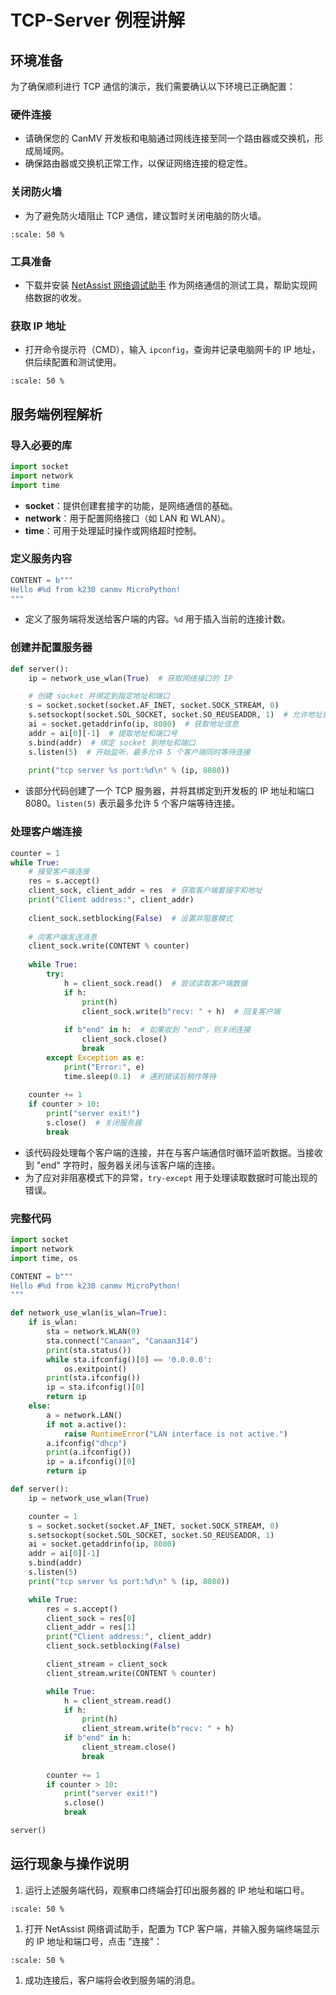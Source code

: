 # TCP-Server 例程讲解

## 环境准备

为了确保顺利进行 TCP 通信的演示，我们需要确认以下环境已正确配置：

### 硬件连接

- 请确保您的 CanMV 开发板和电脑通过网线连接至同一个路由器或交换机，形成局域网。
- 确保路由器或交换机正常工作，以保证网络连接的稳定性。

### 关闭防火墙

- 为了避免防火墙阻止 TCP 通信，建议暂时关闭电脑的防火墙。

```{image} ../images/network/image-20240722145319713.png
:scale: 50 %
```

### 工具准备

- 下载并安装 [NetAssist 网络调试助手](https://www.bing.com/search?q=netassist+cmsoft) 作为网络通信的测试工具，帮助实现网络数据的收发。

### 获取 IP 地址

- 打开命令提示符（CMD），输入 `ipconfig`，查询并记录电脑网卡的 IP 地址，供后续配置和测试使用。

```{image} ../images/network/image-20240722145500693.png
:scale: 50 %
```

## 服务端例程解析

### 导入必要的库

```python
import socket  
import network  
import time
```

- **socket**：提供创建套接字的功能，是网络通信的基础。
- **network**：用于配置网络接口（如 LAN 和 WLAN）。
- **time**：可用于处理延时操作或网络超时控制。

### 定义服务内容

```python
CONTENT = b"""  
Hello #%d from k230 canmv MicroPython!  
"""
```

- 定义了服务端将发送给客户端的内容。`%d` 用于插入当前的连接计数。

### 创建并配置服务器

```python
def server():  
    ip = network_use_wlan(True)  # 获取网络接口的 IP

    # 创建 socket 并绑定到指定地址和端口  
    s = socket.socket(socket.AF_INET, socket.SOCK_STREAM, 0)  
    s.setsockopt(socket.SOL_SOCKET, socket.SO_REUSEADDR, 1)  # 允许地址重用
    ai = socket.getaddrinfo(ip, 8080)  # 获取地址信息  
    addr = ai[0][-1]  # 提取地址和端口号  
    s.bind(addr)  # 绑定 socket 到地址和端口  
    s.listen(5)  # 开始监听，最多允许 5 个客户端同时等待连接
  
    print("tcp server %s port:%d\n" % (ip, 8080))
```

- 该部分代码创建了一个 TCP 服务器，并将其绑定到开发板的 IP 地址和端口 8080。`listen(5)` 表示最多允许 5 个客户端等待连接。

### 处理客户端连接

```python
counter = 1  
while True:  
    # 接受客户端连接  
    res = s.accept()  
    client_sock, client_addr = res  # 获取客户端套接字和地址
    print("Client address:", client_addr)
  
    client_sock.setblocking(False)  # 设置非阻塞模式
  
    # 向客户端发送消息  
    client_sock.write(CONTENT % counter)  
  
    while True:  
        try:  
            h = client_sock.read()  # 尝试读取客户端数据
            if h:  
                print(h)  
                client_sock.write(b"recv: " + h)  # 回复客户端
  
            if b"end" in h:  # 如果收到 "end"，则关闭连接  
                client_sock.close()  
                break  
        except Exception as e:  
            print("Error:", e)  
            time.sleep(0.1)  # 遇到错误后稍作等待
          
    counter += 1  
    if counter > 10:  
        print("server exit!")  
        s.close()  # 关闭服务器
        break
```

- 该代码段处理每个客户端的连接，并在与客户端通信时循环监听数据。当接收到 "end" 字符时，服务器关闭与该客户端的连接。
- 为了应对非阻塞模式下的异常，`try-except` 用于处理读取数据时可能出现的错误。

### 完整代码

```python
import socket
import network
import time, os

CONTENT = b"""
Hello #%d from k230 canmv MicroPython!
"""

def network_use_wlan(is_wlan=True):
    if is_wlan:
        sta = network.WLAN(0)
        sta.connect("Canaan", "Canaan314")
        print(sta.status())
        while sta.ifconfig()[0] == '0.0.0.0':
            os.exitpoint()
        print(sta.ifconfig())
        ip = sta.ifconfig()[0]
        return ip
    else:
        a = network.LAN()
        if not a.active():
            raise RuntimeError("LAN interface is not active.")
        a.ifconfig("dhcp")
        print(a.ifconfig())
        ip = a.ifconfig()[0]
        return ip

def server():
    ip = network_use_wlan(True)

    counter = 1
    s = socket.socket(socket.AF_INET, socket.SOCK_STREAM, 0)
    s.setsockopt(socket.SOL_SOCKET, socket.SO_REUSEADDR, 1)
    ai = socket.getaddrinfo(ip, 8080)
    addr = ai[0][-1]
    s.bind(addr)
    s.listen(5)
    print("tcp server %s port:%d\n" % (ip, 8080))

    while True:
        res = s.accept()
        client_sock = res[0]
        client_addr = res[1]
        print("Client address:", client_addr)
        client_sock.setblocking(False)

        client_stream = client_sock
        client_stream.write(CONTENT % counter)

        while True:
            h = client_stream.read()
            if h:
                print(h)
                client_stream.write(b"recv: " + h)
            if b"end" in h:
                client_stream.close()
                break
          
        counter += 1
        if counter > 10:
            print("server exit!")
            s.close()
            break

server()
```

## 运行现象与操作说明

1. 运行上述服务端代码，观察串口终端会打印出服务器的 IP 地址和端口号。

```{image} ../images/network/image-20240722162100719.png
:scale: 50 %
```

1. 打开 NetAssist 网络调试助手，配置为 TCP 客户端，并输入服务端终端显示的 IP 地址和端口号，点击 "连接"：

```{image} ../images/network/image-20240722162513633.png
:scale: 50 %
```

1. 成功连接后，客户端将会收到服务端的消息。
